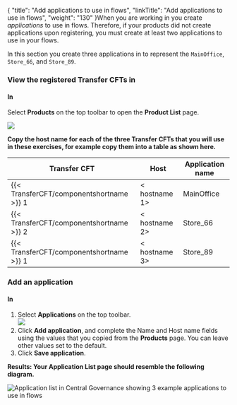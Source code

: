 {
    "title": "Add applications to use in flows",
    "linkTitle": "Add applications to use in flows",
    "weight": "130"
}When you are working in you create *applications* to use in flows. Therefore, if your products did not create applications upon registering, you must create at least two applications to use in your flows.

In this section you create three applications in to represent the `MainOffice`, `Store_66`, and `Store_89`.

### View the registered Transfer CFTs in

#### In

Select **Products** on the top toolbar to open the **Product List** page.

![](/Images/TransferCFT/gettingstarted1.png)

**Copy the host name for each of the three Transfer CFTs that you will use in these exercises, for example copy them into a table as shown here.**


| Transfer CFT  | Host  | Application name  |
| --- | --- | --- |
| {{< TransferCFT/componentshortname  >}} 1  | &lt; hostname 1&gt;  | MainOffice  |
| {{< TransferCFT/componentshortname  >}} 2  | &lt; hostname 2&gt;  | Store_66  |
| {{< TransferCFT/componentshortname  >}} 1  | &lt; hostname 3&gt;  | Store_89  |


### Add an application

#### In

1. Select **Applications** on the top toolbar.  
    ![](/Images/TransferCFT/gettingstarted2.png)
1. Click **Add application**, and complete the Name and Host name fields using the values that you copied from the **Products** page. You can leave other values set to the default.
1. Click **Save application**.

**Results: Your **Application List** page should resemble the following diagram.**

![Application list in Central Governance showing 3 example applications to use in flows](/Images/TransferCFT/application_list_complete.png)
